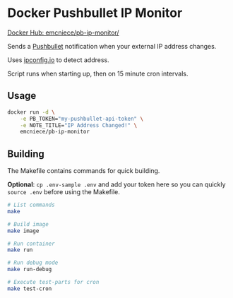 # Docker Pushbullet IP Monitor

[Docker Hub: emcniece/pb-ip-monitor/](https://hub.docker.com/r/emcniece/pb-ip-monitor/)

Sends a [Pushbullet](https://www.pushbullet.com/) notification when your external IP address changes.

Uses [ipconfig.io](http://ipconfig.io/) to detect address.

Script runs when starting up, then on 15 minute cron intervals.

## Usage

```sh
docker run -d \
    -e PB_TOKEN="my-pushbullet-api-token" \
    -e NOTE_TITLE="IP Address Changed!" \
    emcniece/pb-ip-monitor
```

## Building

The Makefile contains commands for quick building.

**Optional**: `cp .env-sample .env` and add your token here so you can quickly `source .env` before using the Makefile.

```sh
# List commands
make

# Build image
make image

# Run container
make run

# Run debug mode
make run-debug

# Execute test-parts for cron
make test-cron
```
